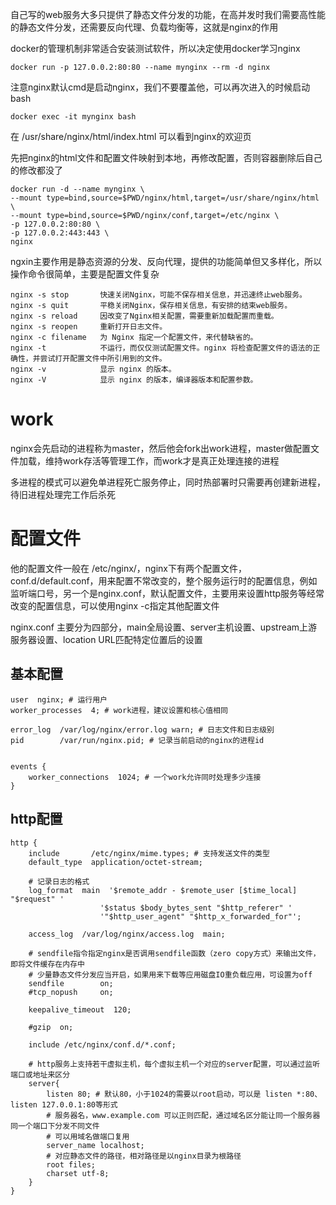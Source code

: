 自己写的web服务大多只提供了静态文件分发的功能，在高并发时我们需要高性能的静态文件分发，还需要反向代理、负载均衡等，这就是nginx的作用

docker的管理机制非常适合安装测试软件，所以决定使用docker学习nginx

    docker run -p 127.0.0.2:80:80 --name mynginx --rm -d nginx

注意nginx默认cmd是启动nginx，我们不要覆盖他，可以再次进入的时候启动bash
    
    docker exec -it mynginx bash

在 /usr/share/nginx/html/index.html 可以看到nginx的欢迎页

先把nginx的html文件和配置文件映射到本地，再修改配置，否则容器删除后自己的修改都没了

    docker run -d --name mynginx \
    --mount type=bind,source=$PWD/nginx/html,target=/usr/share/nginx/html \
    --mount type=bind,source=$PWD/nginx/conf,target=/etc/nginx \
    -p 127.0.0.2:80:80 \
    -p 127.0.0.2:443:443 \
    nginx 


ngxin主要作用是静态资源的分发、反向代理，提供的功能简单但又多样化，所以操作命令很简单，主要是配置文件复杂

    nginx -s stop       快速关闭Nginx，可能不保存相关信息，并迅速终止web服务。
    nginx -s quit       平稳关闭Nginx，保存相关信息，有安排的结束web服务。
    nginx -s reload     因改变了Nginx相关配置，需要重新加载配置而重载。
    nginx -s reopen     重新打开日志文件。
    nginx -c filename   为 Nginx 指定一个配置文件，来代替缺省的。
    nginx -t            不运行，而仅仅测试配置文件。nginx 将检查配置文件的语法的正确性，并尝试打开配置文件中所引用到的文件。
    nginx -v            显示 nginx 的版本。
    nginx -V            显示 nginx 的版本，编译器版本和配置参数。

# work
nginx会先启动的进程称为master，然后他会fork出work进程，master做配置文件加载，维持work存活等管理工作，而work才是真正处理连接的进程

多进程的模式可以避免单进程死亡服务停止，同时热部署时只需要再创建新进程，待旧进程处理完工作后杀死

# 配置文件
他的配置文件一般在 /etc/nginx/，nginx下有两个配置文件，conf.d/default.conf，用来配置不常改变的，整个服务运行时的配置信息，例如监听端口号，另一个是nginx.conf，默认配置文件，主要用来设置http服务等经常改变的配置信息，可以使用nginx -c指定其他配置文件

nginx.conf 主要分为四部分，main全局设置、server主机设置、upstream上游服务器设置、location URL匹配特定位置后的设置 

## 基本配置

    user  nginx; # 运行用户
    worker_processes  4; # work进程，建议设置和核心值相同

    error_log  /var/log/nginx/error.log warn; # 日志文件和日志级别
    pid        /var/run/nginx.pid; # 记录当前启动的nginx的进程id


    events {
        worker_connections  1024; # 一个work允许同时处理多少连接
    }

## http配置

    http {
        include       /etc/nginx/mime.types; # 支持发送文件的类型
        default_type  application/octet-stream; 

        # 记录日志的格式
        log_format  main  '$remote_addr - $remote_user [$time_local] "$request" '
                        '$status $body_bytes_sent "$http_referer" '
                        '"$http_user_agent" "$http_x_forwarded_for"';

        access_log  /var/log/nginx/access.log  main;

        # sendfile指令指定nginx是否调用sendfile函数（zero copy方式）来输出文件，即将文件缓存在内存中
        # 少量静态文件分发应当开启，如果用来下载等应用磁盘IO重负载应用，可设置为off
        sendfile        on; 
        #tcp_nopush     on;

        keepalive_timeout  120;

        #gzip  on;

        include /etc/nginx/conf.d/*.conf;
        
        # http服务上支持若干虚拟主机，每个虚拟主机一个对应的server配置，可以通过监听端口或地址来区分
        server{
            listen 80; # 默认80，小于1024的需要以root启动，可以是 listen *:80、listen 127.0.0.1:80等形式
            # 服务器名，www.example.com 可以正则匹配，通过域名区分能让同一个服务器同一个端口下分发不同文件
            # 可以用域名做端口复用
            server_name localhost; 
            # 对应静态文件的路径，相对路径是以nginx目录为根路径
            root files; 
            charset utf-8;
        }
    }
